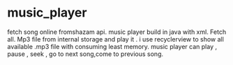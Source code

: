 # music_player
fetch song online fromshazam api.
 music player build in java with xml.
Fetch all. Mp3 file from internal storage and play it . 
i use recyclerview to show all available .mp3 file with consuming least memory.
music player can play , pause , seek , go to next song,come to previous song.

